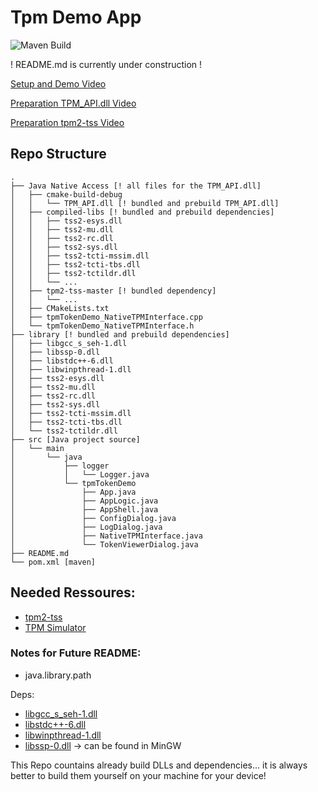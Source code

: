 # Tpm Demo App

![Maven Build](https://github.com/jgteam/tpmTokenDemo/actions/workflows/maven.yml/badge.svg)

! README.md is currently under construction !

[Setup and Demo Video](https://youtu.be/7O_CmKDt6ic)

[Preparation TPM_API.dll Video](https://youtu.be/gQwY6oNcEzE)

[Preparation tpm2-tss Video](https://youtu.be/hU681bsMSA0)

## Repo Structure

```
.
├── Java Native Access [! all files for the TPM_API.dll]
│   ├── cmake-build-debug
│   │   └── TPM_API.dll [! bundled and prebuild TPM_API.dll]
│   ├── compiled-libs [! bundled and prebuild dependencies]
│   │   ├── tss2-esys.dll
│   │   ├── tss2-mu.dll
│   │   ├── tss2-rc.dll
│   │   ├── tss2-sys.dll
│   │   ├── tss2-tcti-mssim.dll
│   │   ├── tss2-tcti-tbs.dll
│   │   ├── tss2-tctildr.dll
│   │   └── ...
│   ├── tpm2-tss-master [! bundled dependency]
│   │   └── ...
│   ├── CMakeLists.txt
│   ├── tpmTokenDemo_NativeTPMInterface.cpp
│   └── tpmTokenDemo_NativeTPMInterface.h
├── library [! bundled and prebuild dependencies]
│   ├── libgcc_s_seh-1.dll
│   ├── libssp-0.dll
│   ├── libstdc++-6.dll
│   ├── libwinpthread-1.dll
│   ├── tss2-esys.dll
│   ├── tss2-mu.dll
│   ├── tss2-rc.dll
│   ├── tss2-sys.dll
│   ├── tss2-tcti-mssim.dll
│   ├── tss2-tcti-tbs.dll
│   └── tss2-tctildr.dll
├── src [Java project source]
│   └── main
│       └── java
│           ├── logger
│           │   └── Logger.java
│           └── tpmTokenDemo
│               ├── App.java
│               ├── AppLogic.java
│               ├── AppShell.java
│               ├── ConfigDialog.java
│               ├── LogDialog.java
│               ├── NativeTPMInterface.java
│               └── TokenViewerDialog.java
├── README.md
└── pom.xml [maven]
```

## Needed Ressoures:
- [tpm2-tss](https://github.com/tpm2-software/tpm2-tss)
- [TPM Simulator](https://www.microsoft.com/en-us/download/details.aspx?id=52507)

### Notes for Future README:
- java.library.path 

Deps:
- [libgcc_s_seh-1.dll](library/libgcc_s_seh-1.dll)
- [libstdc++-6.dll](library/libstdc%2B%2B-6.dll)
- [libwinpthread-1.dll](library/libwinpthread-1.dll)
- [libssp-0.dll](library/libssp-0.dll)
-> can be found in MinGW

This Repo countains already build DLLs and dependencies... it is always better to build them yourself on your machine for your device!
